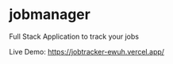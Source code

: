 ﻿# jobmanager
Full Stack Application to track your jobs

Live Demo: https://jobtracker-ewuh.vercel.app/

